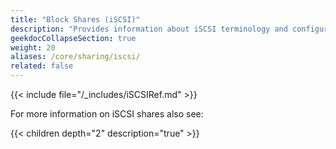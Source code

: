 ```yaml
---
title: "Block Shares (iSCSI)"
description: "Provides information about iSCSI terminology and configuration for TrueNAS CORE."
geekdocCollapseSection: true
weight: 20
aliases: /core/sharing/iscsi/
related: false
---
```


{{< include file="/_includes/iSCSIRef.md" >}}

For more information on iSCSI shares also see:

{{< children depth="2" description="true" >}}

